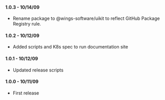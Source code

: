 #### 1.0.3 - 10/14/09

- Rename package to @wings-software/uikit to reflect GitHub Package Registry rule.

#### 1.0.2 - 10/12/09

- Added scripts and K8s spec to run documentation site

#### 1.0.1 - 10/12/09

- Updated release scripts

#### 1.0.0 - 10/11/09

- First release
